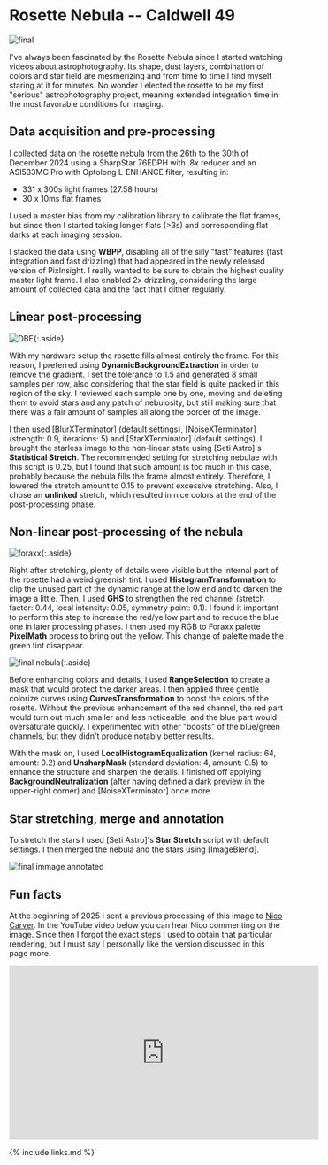 # Rosette Nebula -- Caldwell 49

![final](final.png)

I've always been fascinated by the Rosette Nebula since I started watching
videos about astrophotography. Its shape, dust layers, combination of colors and
star field are mesmerizing and from time to time I find myself staring at it for
minutes. No wonder I elected the rosette to be my first "serious"
astrophotography project, meaning extended integration time in the most
favorable conditions for imaging.

## Data acquisition and pre-processing

I collected data on the rosette nebula from the 26th to the 30th of December
2024 using a SharpStar 76EDPH with .8x reducer and an ASI533MC Pro with Optolong
L-ENHANCE filter, resulting in:

* 331 x 300s light frames (27.58 hours)
* 30 x 10ms flat frames

I used a master bias from my calibration library to calibrate the flat frames,
but since then I started taking longer flats (>3s) and corresponding flat darks
at each imaging session.

I stacked the data using **WBPP**, disabling all of the silly "fast" features
(fast integration and fast drizzling) that had appeared in the newly released
version of PixInsight. I really wanted to be sure to obtain the highest quality
master light frame. I also enabled 2x drizzling, considering the large amount of
collected data and the fact that I dither regularly.

## Linear post-processing

![DBE](dbe.png){:.aside}

With my hardware setup the rosette fills almost entirely the frame. For this
reason, I preferred using **DynamicBackgroundExtraction** in order to remove the
gradient. I set the tolerance to 1.5 and generated 8 small samples per row, also
considering that the star field is quite packed in this region of the sky. I
reviewed each sample one by one, moving and deleting them to avoid stars and any
patch of nebulosity, but still making sure that there was a fair amount of
samples all along the border of the image.

I then used [BlurXTerminator] (default settings), [NoiseXTerminator] (strength:
0.9, iterations:
5) and [StarXTerminator] (default settings). I brought the starless image to the
non-linear state using [Seti Astro]'s **Statistical Stretch**. The recommended
setting for stretching nebulae with this script is 0.25, but I found that such
amount is too much in this case, probably because the nebula fills the frame
almost entirely. Therefore, I lowered the stretch amount to 0.15 to prevent
excessive stretching. Also, I chose an **unlinked** stretch, which resulted in
nice colors at the end of the post-processing phase.

## Non-linear post-processing of the nebula

![foraxx](foraxx.png){:.aside}

Right after stretching, plenty of details were visible but the internal part of
the rosette had a weird greenish tint. I used **HistogramTransformation** to
clip the unused part of the dynamic range at the low end and to darken the image
a little. Then, I used **GHS** to strengthen the red channel (stretch factor:
0.44, local intensity: 0.05, symmetry point: 0.1). I found it important to
perform this step to increase the red/yellow part and to reduce the blue one in
later processing phases. I then used my RGB to Foraxx palette **PixelMath**
process to bring out the yellow. This change of palette made the green tint
disappear.

![final nebula](final_nebula.png){:.aside}

Before enhancing colors and details, I used **RangeSelection** to create a mask
that would protect the darker areas. I then applied three gentle colorize curves
using **CurvesTransformation** to boost the colors of the rosette. Without the
previous enhancement of the red channel, the red part would turn out much
smaller and less noticeable, and the blue part would oversaturate quickly. I
experimented with other "boosts" of the blue/green channels, but they didn't
produce notably better results.

With the mask on, I used **LocalHistogramEqualization** (kernel radius: 64,
amount: 0.2) and **UnsharpMask** (standard deviation: 4, amount: 0.5) to enhance
the structure and sharpen the details. I finished off applying
**BackgroundNeutralization** (after having defined a dark preview in the
upper-right corner) and [NoiseXTerminator] once more.

## Star stretching, merge and annotation

To stretch the stars I used [Seti Astro]'s **Star Stretch** script with default
settings. I then merged the nebula and the stars using [ImageBlend].

![final immage annotated](final_annotated.png)

## Fun facts

At the beginning of 2025 I sent a previous processing of this image to [Nico
Carver](https://www.nebulaphotos.com/). In the YouTube video below you can hear
Nico commenting on the image. Since then I forgot the exact steps I used to
obtain that particular rendering, but I must say I personally like the version
discussed in this page more.

<center>
<iframe class="aside" width="560" height="315" src="https://www.youtube.com/embed/0zIyk7q5ivs?si=cs_5MTuC8OQ50muz&amp;start=4399" title="YouTube video player" frameborder="0" allow="accelerometer; autoplay; clipboard-write; encrypted-media; gyroscope; picture-in-picture; web-share" referrerpolicy="strict-origin-when-cross-origin" allowfullscreen></iframe>
</center>

{% include links.md %}
